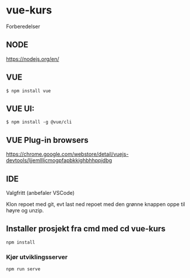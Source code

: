 # vue-kurs


Forberedelser

## NODE 

https://nodejs.org/en/

## VUE 
```
$ npm install vue 
```

## VUE UI:
```
$ npm install -g @vue/cli
```

## VUE Plug-in browsers
https://chrome.google.com/webstore/detail/vuejs-devtools/ljjemllljcmogpfapbkkighbhhppjdbg

## IDE
Valgfritt (anbefaler VSCode)


Klon repoet med git, evt last ned repoet med den grønne knappen oppe til høyre og unzip.

## Installer prosjekt fra cmd med cd vue-kurs
```
npm install
```

### Kjør utviklingsserver
```
npm run serve
```